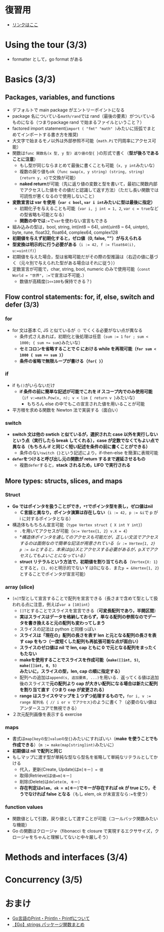 # 復習用
- [リンクはここ](https://go-tour-jp.appspot.com/list)

# Using the tour (3/3)
- formatter として，go format がある

# Basics (3/3)
## Packages, variables, and functions
- デフォルトで main package がエントリーポイントになる
- package 名についている`math/rand`では rand（最後の要素）がついているものになる（つまりpackage rand で始まるファイルということ？）
- factored import statement(`import ( "fmt" "math" )`みたいに括弧でまとめてインポートする書き方を推奨)
- 大文字で始まるモノ以外は外部参照不可能（`math.Pi`で円周率にアクセス可能）
- 関数は`func 関数名(x 型, y 型) 返り値の型{ }`の形式で書く（**型が後ろであることに注意**）
  - もし型が同じならまとめて最後に書くことも可能（`x, y int`みたいな）
  - 複数の戻り値もok（`func swap(x, y string) (string, string){return y, x}`で交換が可能）
  - **naked return**が可能（先に返り値の変数と型を書いて，最初に関数内部でアクセスした値をその値だと認識して返す方法）（ただし長い関数では可読性が悪くなるので使用しないこと）
- **変数宣言は var を使用（`var c bool`, `var i int`みたいに型は最後に指定）**
    - 初期化子を与えることも可能（`var i, j int = 1, 2`, `var c = true`などの型省略も可能となる）
    - **関数の中では**`:=`で`var`を使わない宣言もできる
- 組み込みの型は，bool, string, int(int8 ~ 64), uint(uint8 ~ 64, uintptr), byte, rune, float32, float64, complex64, complex128
- **初期値を与えず初期化すると，ゼロ値（0, false, ""）が与えられる**
- **型変換は明示的に行う必要がある**（`i := 42, f := float64(i), u:=uint(f)`）
- 初期値を与えた場合，型は省略可能だがその際の型推論は（右辺の値に基づく（元々別で与えられた型がある場合はそれに従う））
- 定数宣言が可能で，char, string, bool, numeric のみで使用可能（`const World = "世界"`，`:=`で宣言は不可能．）
    - 数値が高精度(`1<<100`も保持できる？)


## Flow control statements: for, if, else, switch and defer (3/3)
### for
- for 文は基本 C, JS と似ているが`（）`でくくる必要がない点が異なる
    - 条件式さえあれば，初期化と後処理は任意（`sum := 1` `for ; sum < 1000; { sum += sum}`みたいな）
    - **セミコロンを省略することで C における while を再現可能（`for sum < 1000 { sum += sum }`）**
    - **条件の省略で無限ループが書ける（`for{ }`）**

### if
- if も`()`がいらないだけ
  - **if 条件の前に簡単な記述が可能でこれを if スコープ内でのみ使用可能**（`if v:=math.Pow(x, n); v < lim { return v }`みたいな）
    - もちろん else の中でもこの宣言された値を用いることが可能
- 平方根を求める関数を Newton 法で実装する（面白い）
  
### switch
- **switch 文は他の swtich と似ているが，選択された case 以外を実行しないという点（実行したら break してくれる），case が定数でなくてもよい点で異なる（もちろん if と同じく短い記述を条件の前に書くことができる）**
    - 条件のない`switch {}`という記述により，if-then-else を簡潔に表現可能
- **`defer`をつけると呼び出し元の関数が return するまで遅延させるもの**
  - 複数`defer`すると，**stack されるため，LIFO で実行される**


## More types: structs, slices, and maps
### Struct
- **Go ではポインタを扱うことができ，`*T`でポインタ型を表し，ゼロ値はnil**
  - **Ｃ言語と異なり，ポインタ演算は存在しない**（`i := 42, p := &i`で p が i に対するポインタとなる）
- 構造体ももちろん宣言可能（`type Vertex struct { X int Y int}`）
  - `.`を用いてアクセスが可能（`v:= Vertex{1, 2} v.X = 4`）
  - **構造体ポインタを通してのアクセスも可能だが，正しい文法でアクセスするのは面倒なので簡単な記法が用意されている（`v := Vertex{1, 2} p := &v`とすると，本来は(*p).Xとアクセスする必要があるが，p.Xでアクセスしてもよいことになっている）**
  - **struct リテラルという方法で，初期値を割り当てられる**（`Vertex{X: 1}`とすると，`{1, 0}`と明示的でない Y は0になる．また`p = &Vertex{1, 2}`とすることでポインタが宣言可能）

### array (slice)
- `[n]T`型として宣言することで配列を宣言できる（長さまで含めて型として扱われる点に注意，例えば`var a [10]int`）
  - `[]T`とすることでスライスを宣言できる（**可変長配列であり，半開区間**）
  - **実はスライスはデータを格納しておらず，単なる配列の参照なのでデータを書き換えると元の配列も変わってしまう**
  - スライスの記法は python と同様っぽい
  - **スライスは「現在の」配列の長さを表す len と元となる配列の長さを表す cap をもつ（一度短くした配列も再拡張可能な点が面白い）**
  - **スライスのゼロ値は nil で len, cap ともに 0 で元となる配列をまったくもたない**
  - **makeを使用することでスライスを作成可能（`make([]int, 5)`, `make([]int, 0, 5)`みたいに，スライスの型，len, cap の順に指定する）**
  - 配列への追加は`append(s, 追加要素, ...)`を用いる．返ってくる値は追加後のスライスで**元の配列より cap が大きい配列になる場合は新たに配列を割り当て直す（つまり cap が変更される）** 
  - **range はスライスやマップを１つずつ処理するもので，**`for i, v := range 配列名 { // i or v でアクセス}`のように書く？（必要のない値はアンダースコアで無視できる）
- ２次元配列画像を表示する exercise

### maps
- 書式は`map[keyの型]valueの型{}`みたいにすればいい（**make を使うことでも作成できる**）（`m := make(map[string]int)`みたいに）
- **初期値は nil で配列と同じ**
- もしマップに渡す型が単純な型なら型名を省略して単純なリテラルとしてかける
    - 代入，更新(Create, Update)は`m[キー] = 値`
    - 取得(Retrieve)は`値=m[キー]`
    - 削除(Delete)は`delete(m, キー)`
    - **存在判定は`elem, ok = m[キー]`でキーが存在すれば ok が true にり，そうでなければ false となる**（もし elem, ok が未宣言なら`:=`を使う）

### function values
- 関数値として引数，戻り値として渡すことが可能（コールバック関数みたいな機能）
- Go の関数はクロージャ（fibonacci を closure で実現するエクササイズ，クロージャをちゃんと理解してないと中々厳しそう）


# Methods and interfaces (3/4)

# Concurrency (3/5)



# おまけ
- [Go言語のPrint・Println・Printfについて](https://www.flyenginer.com/low/go/go%E8%A8%80%E8%AA%9E%E3%81%AEprint%E3%83%BBprintln%E3%83%BBprintf%E3%81%AB%E3%81%A4%E3%81%84%E3%81%A6.html)
- [【Go】strings パッケージ関数まとめ](https://zenn.dev/kou_pg_0131/articles/go-strings-functions)